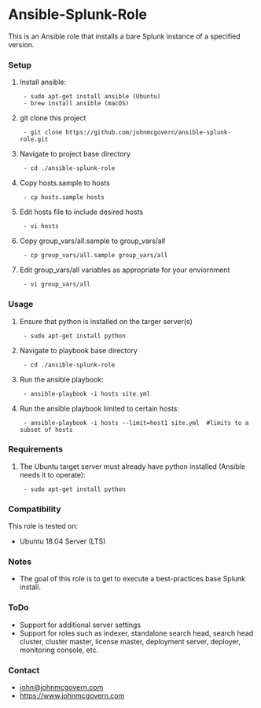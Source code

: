 # Ansible-Splunk-Role

This is an Ansible role that installs a bare Splunk instance of a specified version.


### Setup

1. Install ansible:
 
		- sudo apt-get install ansible (Ubuntu) 
		- brew install ansible (macOS)

2. git clone this project

		- git clone https://github.com/johnmcgovern/ansible-splunk-role.git	
	
3. Navigate to project base directory

		- cd ./ansible-splunk-role		

4. Copy hosts.sample to hosts

		- cp hosts.sample hosts

5. Edit hosts file to include desired hosts

		- vi hosts
	
6. Copy group_vars/all.sample to group_vars/all

		- cp group_vars/all.sample group_vars/all

7. Edit group_vars/all variables as appropriate for your enviornment

		- vi group_vars/all


### Usage

1. Ensure that python is installed on the targer server(s)

		- sudo apt-get install python
	
2. Navigate to playbook base directory

		- cd ./ansible-splunk-role
	
3. Run the ansible playbook:

		- ansible-playbook -i hosts site.yml
	
4. Run the ansible playbook limited to certain hosts:

		- ansible-playbook -i hosts --limit=host1 site.yml  #limits to a subset of hosts


### Requirements

1. The Ubuntu target server must already have python installed (Ansible needs it to operate):

		- sudo apt-get install python


### Compatibility

This role is tested on:

- Ubuntu 18.04 Server (LTS)


### Notes

- The goal of this role is to get to execute a best-practices base Splunk install.


### ToDo

- Support for additional server settings
- Support for roles such as indexer, standalone search head, search head cluster, cluster master, license master, deployment server, deployer, monitoring console, etc.


### Contact

- john@johnmcgovern.com
- https://www.johnmcgovern.com
